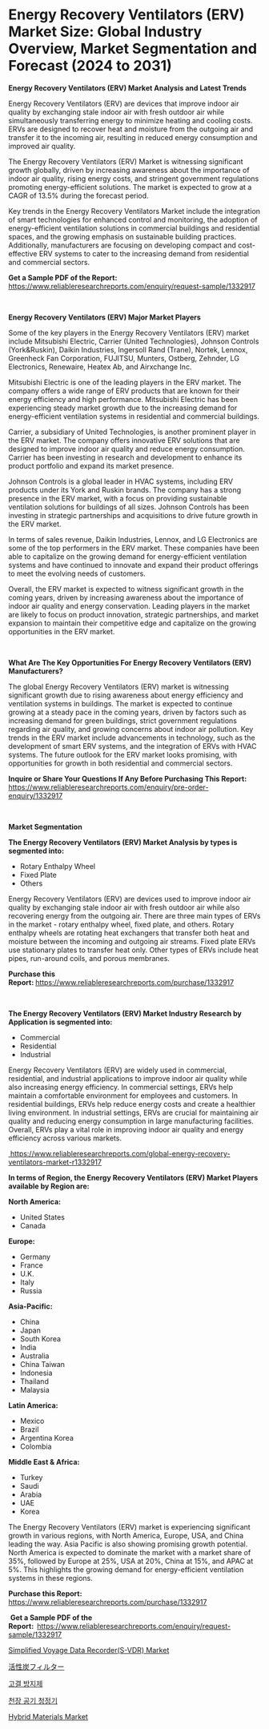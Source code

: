<p><h1>Energy Recovery Ventilators (ERV) Market Size: Global Industry Overview, Market Segmentation and Forecast (2024 to 2031)</h1></p><p><strong>Energy Recovery Ventilators (ERV) Market Analysis and Latest Trends</strong></p>
<p><p>Energy Recovery Ventilators (ERV) are devices that improve indoor air quality by exchanging stale indoor air with fresh outdoor air while simultaneously transferring energy to minimize heating and cooling costs. ERVs are designed to recover heat and moisture from the outgoing air and transfer it to the incoming air, resulting in reduced energy consumption and improved air quality.</p><p>The Energy Recovery Ventilators (ERV) Market is witnessing significant growth globally, driven by increasing awareness about the importance of indoor air quality, rising energy costs, and stringent government regulations promoting energy-efficient solutions. The market is expected to grow at a CAGR of 13.5% during the forecast period.</p><p>Key trends in the Energy Recovery Ventilators Market include the integration of smart technologies for enhanced control and monitoring, the adoption of energy-efficient ventilation solutions in commercial buildings and residential spaces, and the growing emphasis on sustainable building practices. Additionally, manufacturers are focusing on developing compact and cost-effective ERV systems to cater to the increasing demand from residential and commercial sectors.</p></p>
<p><strong>Get a Sample PDF of the Report:&nbsp;</strong> <a href="https://www.reliableresearchreports.com/enquiry/request-sample/1332917">https://www.reliableresearchreports.com/enquiry/request-sample/1332917</a></p>
<p>&nbsp;</p>
<p><strong>Energy Recovery Ventilators (ERV) Major Market Players</strong></p>
<p><p>Some of the key players in the Energy Recovery Ventilators (ERV) market include Mitsubishi Electric, Carrier (United Technologies), Johnson Controls (York&Ruskin), Daikin Industries, Ingersoll Rand (Trane), Nortek, Lennox, Greenheck Fan Corporation, FUJITSU, Munters, Ostberg, Zehnder, LG Electronics, Renewaire, Heatex Ab, and Airxchange Inc.</p><p>Mitsubishi Electric is one of the leading players in the ERV market. The company offers a wide range of ERV products that are known for their energy efficiency and high performance. Mitsubishi Electric has been experiencing steady market growth due to the increasing demand for energy-efficient ventilation systems in residential and commercial buildings.</p><p>Carrier, a subsidiary of United Technologies, is another prominent player in the ERV market. The company offers innovative ERV solutions that are designed to improve indoor air quality and reduce energy consumption. Carrier has been investing in research and development to enhance its product portfolio and expand its market presence.</p><p>Johnson Controls is a global leader in HVAC systems, including ERV products under its York and Ruskin brands. The company has a strong presence in the ERV market, with a focus on providing sustainable ventilation solutions for buildings of all sizes. Johnson Controls has been investing in strategic partnerships and acquisitions to drive future growth in the ERV market.</p><p>In terms of sales revenue, Daikin Industries, Lennox, and LG Electronics are some of the top performers in the ERV market. These companies have been able to capitalize on the growing demand for energy-efficient ventilation systems and have continued to innovate and expand their product offerings to meet the evolving needs of customers.</p><p>Overall, the ERV market is expected to witness significant growth in the coming years, driven by increasing awareness about the importance of indoor air quality and energy conservation. Leading players in the market are likely to focus on product innovation, strategic partnerships, and market expansion to maintain their competitive edge and capitalize on the growing opportunities in the ERV market.</p></p>
<p>&nbsp;</p>
<p><strong>What Are The Key Opportunities For Energy Recovery Ventilators (ERV) Manufacturers?</strong></p>
<p><p>The global Energy Recovery Ventilators (ERV) market is witnessing significant growth due to rising awareness about energy efficiency and ventilation systems in buildings. The market is expected to continue growing at a steady pace in the coming years, driven by factors such as increasing demand for green buildings, strict government regulations regarding air quality, and growing concerns about indoor air pollution. Key trends in the ERV market include advancements in technology, such as the development of smart ERV systems, and the integration of ERVs with HVAC systems. The future outlook for the ERV market looks promising, with opportunities for growth in both residential and commercial sectors.</p></p>
<p><strong>Inquire or Share Your Questions If Any Before Purchasing This Report:</strong> <a href="https://www.reliableresearchreports.com/enquiry/pre-order-enquiry/1332917">https://www.reliableresearchreports.com/enquiry/pre-order-enquiry/1332917</a></p>
<p>&nbsp;</p>
<p><strong>Market Segmentation</strong></p>
<p><strong>The Energy Recovery Ventilators (ERV) Market Analysis by types is segmented into:</strong></p>
<p><ul><li>Rotary Enthalpy Wheel</li><li>Fixed Plate</li><li>Others</li></ul></p>
<p><p>Energy Recovery Ventilators (ERV) are devices used to improve indoor air quality by exchanging stale indoor air with fresh outdoor air while also recovering energy from the outgoing air. There are three main types of ERVs in the market - rotary enthalpy wheel, fixed plate, and others. Rotary enthalpy wheels are rotating heat exchangers that transfer both heat and moisture between the incoming and outgoing air streams. Fixed plate ERVs use stationary plates to transfer heat only. Other types of ERVs include heat pipes, run-around coils, and porous membranes.</p></p>
<p><strong>Purchase this Report:&nbsp;</strong><a href="https://www.reliableresearchreports.com/purchase/1332917">https://www.reliableresearchreports.com/purchase/1332917</a></p>
<p>&nbsp;</p>
<p><strong>The Energy Recovery Ventilators (ERV) Market Industry Research by Application is segmented into:</strong></p>
<p><ul><li>Commercial</li><li>Residential</li><li>Industrial</li></ul></p>
<p><p>Energy Recovery Ventilators (ERV) are widely used in commercial, residential, and industrial applications to improve indoor air quality while also increasing energy efficiency. In commercial settings, ERVs help maintain a comfortable environment for employees and customers. In residential buildings, ERVs help reduce energy costs and create a healthier living environment. In industrial settings, ERVs are crucial for maintaining air quality and reducing energy consumption in large manufacturing facilities. Overall, ERVs play a vital role in improving indoor air quality and energy efficiency across various markets.</p></p>
<p><a href="https://www.reliableresearchreports.com/global-energy-recovery-ventilators-market-r1332917">&nbsp;https://www.reliableresearchreports.com/global-energy-recovery-ventilators-market-r1332917</a></p>
<p><strong>In terms of Region, the Energy Recovery Ventilators (ERV) Market Players available by Region are:</strong></p>
<p>
    <p> <strong> North America: </strong>
        <ul>
            <li>United States</li>
            <li>Canada</li>
        </ul>
        </p> 
    <p> <strong> Europe: </strong>
        <ul>
            <li>Germany</li>
            <li>France</li>
            <li>U.K.</li>
            <li>Italy</li>
            <li>Russia</li>
        </ul>
        </p> 
    <p> <strong> Asia-Pacific: </strong>
        <ul>
            <li>China</li>
            <li>Japan</li>
            <li>South Korea</li>
            <li>India</li>
            <li>Australia</li>
            <li>China Taiwan</li>
            <li>Indonesia</li>
            <li>Thailand</li>
            <li>Malaysia</li>
        </ul>
        </p> 
    <p> <strong> Latin America: </strong>
        <ul>
            <li>Mexico</li>
            <li>Brazil</li>
            <li>Argentina Korea</li>
            <li>Colombia</li>
        </ul>
        </p> 
    <p> <strong> Middle East & Africa: </strong>
        <ul>
            <li>Turkey</li>
            <li>Saudi</li>
            <li>Arabia</li>
            <li>UAE</li>
            <li>Korea</li>
        </ul>
    </p>
    </p>
<p><p>The Energy Recovery Ventilators (ERV) market is experiencing significant growth in various regions, with North America, Europe, USA, and China leading the way. Asia Pacific is also showing promising growth potential. North America is expected to dominate the market with a market share of 35%, followed by Europe at 25%, USA at 20%, China at 15%, and APAC at 5%. This highlights the growing demand for energy-efficient ventilation systems in these regions.</p></p>
<p><strong>Purchase this Report: </strong><a href="https://www.reliableresearchreports.com/purchase/1332917">https://www.reliableresearchreports.com/purchase/1332917</a></p>
<p>&nbsp;<strong>Get a Sample PDF of the Report:&nbsp;&nbsp;</strong><a href="https://www.reliableresearchreports.com/enquiry/request-sample/1332917">https://www.reliableresearchreports.com/enquiry/request-sample/1332917</a></p>
<p><strong></strong></p>
<p><p><a href="https://github.com/Glendatilghmankmgz0rbhwpy/Market-Research-Report-List-2/blob/main/simplified-voyage-data-recorders-vdr-market.md">Simplified Voyage Data Recorder(S-VDR) Market</a></p><p><a href="https://github.com/dandier2003/Market-Research-Report-List-1/blob/main/865188539570.md">活性炭フィルター</a></p><p><a href="https://github.com/CliftonFisher9067/Market-Research-Report-List-1/blob/main/933065437656.md">고결 방지제</a></p><p><a href="https://github.com/vskv4779xr1/Market-Research-Report-List-1/blob/main/134985837655.md">천장 공기 청정기</a></p><p><a href="https://issuu.com/reportprime-2/docs/hybrid-materials-market-size-2030.pptx">Hybrid Materials Market</a></p></p>